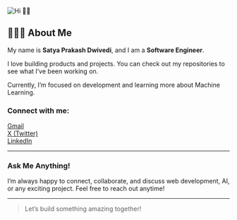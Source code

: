 ![Hi 👋🏻](https://github.com/Satya-Prakash-Dwivedi/Social-Media-Dashboard/blob/main/Images/ball.gif?raw=true)


## 🧑🏻‍💻 About Me

My name is **Satya Prakash Dwivedi**, and I am a **Software Engineer**.

I love building products and projects. You can check out my repositories to see what I’ve been working on.

Currently, I’m focused on development and learning more about Machine Learning.

### Connect with me:  
[ Gmail](mailto:satya.dev.100x@gmail.com)  
[ X (Twitter)](https://x.com/Satyastwt)  
[ LinkedIn](https://www.linkedin.com/in/satya-prakash-dwivedi/)

---

### Ask Me Anything!  
I’m always happy to connect, collaborate, and discuss web development, AI, or any exciting project. Feel free to reach out anytime!

---

> Let’s build something amazing together!
